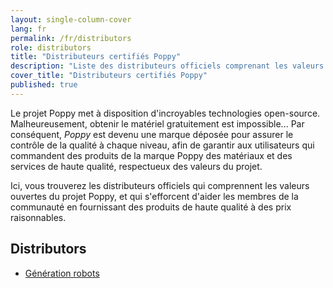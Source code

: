 ```yaml
---
layout: single-column-cover
lang: fr
permalink: /fr/distributors
role: distributors
title: "Distributeurs certifiés Poppy"
description: "Liste des distributeurs officiels comprenant les valeurs ouvertes du projet Poppy"
cover_title: "Distributeurs certifiés Poppy"
published: true
---
```


Le projet Poppy met à disposition d'incroyables technologies open-source.  
Malheureusement, obtenir le matériel gratuitement est impossible... Par conséquent, _Poppy_ est devenu une marque déposée pour assurer le contrôle de la qualité à chaque niveau, afin de garantir aux utilisateurs qui commandent des produits de la marque Poppy des matériaux et des services de haute qualité, respectueux des valeurs du projet.

Ici, vous trouverez les distributeurs officiels qui comprennent les valeurs ouvertes du projet Poppy, et qui s'efforcent d'aider les membres de la communauté en fournissant des produits de haute qualité à des prix raisonnables.

## Distributors

- [Génération robots](http://www.generationrobots.com/fr/279-poppy)
